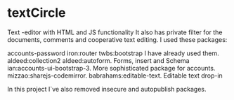 # textCircle
Text -editor with HTML and JS functionality
It also has private filter for the documents, comments and cooperative text editing. I used these packages:

accounts-password
iron:router
twbs:bootstrap I have already used them.
aldeed:collection2
aldeed:autoform. Forms, insert and Schema
ian:accounts-ui-bootstrap-3. More sophisticated package for accounts.
mizzao:sharejs-codemirror.
babrahams:editable-text. Editable text drop-in

In this project I`ve also removed insecure and autopublish packages.

